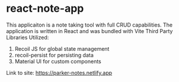 # react-note-app
This applicaiton is a note taking tool with full CRUD capabilities.
The application is written in React and was bundled with Vite
Third Party Libraries Utilized:
  1. Recoil JS for global state management
  2. recoil-persist for persisting data
  3. Material UI for custom components

Link to site: https://parker-notes.netlify.app
